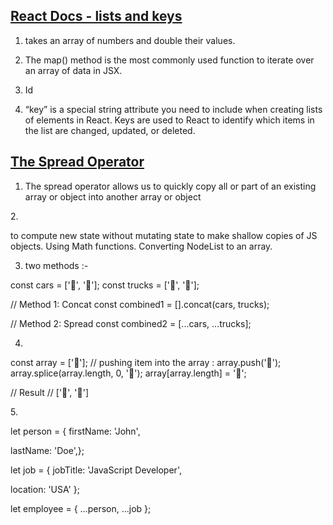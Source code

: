 ## [React Docs - lists and keys](https://reactjs.org/docs/lists-and-keys.html)

1. takes an array of numbers and double their values.

2. The map() method is the most commonly used function to iterate over an array of data in JSX.

3. Id

4. “key” is a special string attribute you need to include when creating lists of elements in React. Keys are used to React to identify which items in the list are changed, updated, or deleted.




## [The Spread Operator](https://medium.com/coding-at-dawn/how-to-use-the-spread-operator-in-javascript-b9e4a8b06fab)

1. The spread operator allows us to quickly copy all or part of an existing array or object into another array or object

2. 

to compute new state without mutating state
to make shallow copies of JS objects.
Using Math functions.
Converting NodeList to an array.

3. two methods :-

const cars = ['🚗', '🚙'];
const trucks = ['🚚', '🚛'];

// Method 1: Concat
const combined1 = [].concat(cars, trucks);

// Method 2: Spread
const combined2 = [...cars, ...trucks];


4.

const array = ['🦊'];
// pushing item into the array :
array.push('🐴');
array.splice(array.length, 0, '🐴');
array[array.length] = '🐴';

// Result
// ['🦊', '🐴']

5. 

let person = { firstName: 'John',

lastName: 'Doe',};

let job = { jobTitle: 'JavaScript Developer',

location: 'USA' };

let employee = { ...person, ...job };

